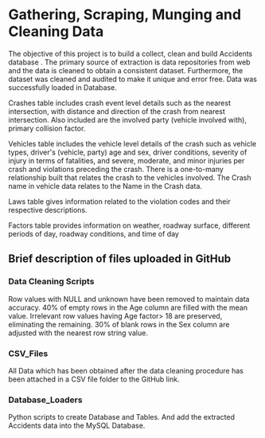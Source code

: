 # Gathering, Scraping, Munging and Cleaning Data
                                                              

The objective of this project is to build a collect, clean and build Accidents database . The primary source of extraction is data repositories from web and the data is cleaned to obtain a consistent dataset. Furthermore, the dataset was cleaned and audited to make it unique and error free. Data was successfully loaded in Database. 

Crashes table includes crash event level details such as the nearest intersection, with distance and direction of the crash from nearest intersection. Also included are the involved party (vehicle involved with), primary collision factor.

Vehicles table includes the vehicle level details of the crash such as vehicle types, driver's (vehicle, party) age and sex, driver conditions, severity of injury in terms of fatalities, and severe, moderate, and minor injuries per crash and violations preceding the crash. 
There is a one-to-many relationship built that relates the crash to the vehicles involved. The Crash name in vehicle data relates to the Name in the Crash data.

Laws table gives information related to the violation codes and their respective descriptions.

Factors table provides information on weather, roadway surface, different periods of day, roadway conditions, and time of day

## Brief description of files uploaded in GitHub

### Data Cleaning Scripts

Row values with NULL and unknown have been removed to maintain data accuracy. 
40% of empty rows in the Age column are filled with the mean value. 
Irrelevant row values having Age factor> 18 are preserved, eliminating the remaining.
30% of blank rows in the Sex column are adjusted with the nearest row string value.

### CSV_Files

All Data which has been obtained after the data cleaning procedure has been attached in a CSV file folder to the GitHub link.

### Database_Loaders

Python scripts to create Database and Tables. And add the extracted Accidents data into the MySQL Database.



